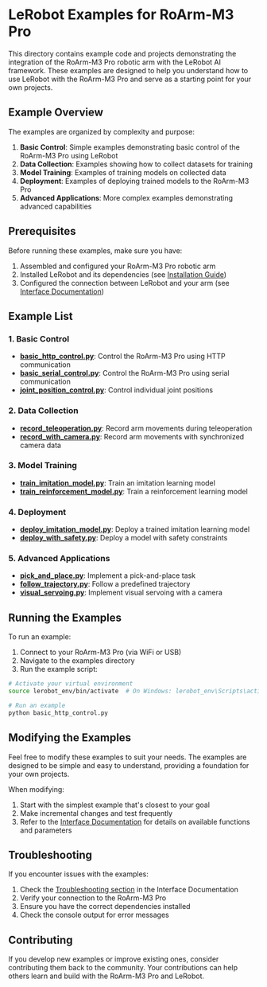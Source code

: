 # LeRobot Examples for RoArm-M3 Pro

This directory contains example code and projects demonstrating the integration of the RoArm-M3 Pro robotic arm with the LeRobot AI framework. These examples are designed to help you understand how to use LeRobot with the RoArm-M3 Pro and serve as a starting point for your own projects.

## Example Overview

The examples are organized by complexity and purpose:

1. **Basic Control**: Simple examples demonstrating basic control of the RoArm-M3 Pro using LeRobot
2. **Data Collection**: Examples showing how to collect datasets for training
3. **Model Training**: Examples of training models on collected data
4. **Deployment**: Examples of deploying trained models to the RoArm-M3 Pro
5. **Advanced Applications**: More complex examples demonstrating advanced capabilities

## Prerequisites

Before running these examples, make sure you have:

1. Assembled and configured your RoArm-M3 Pro robotic arm
2. Installed LeRobot and its dependencies (see [Installation Guide](../interface/installation.md))
3. Configured the connection between LeRobot and your arm (see [Interface Documentation](../interface/README.md))

## Example List

### 1. Basic Control

- [**basic_http_control.py**](./basic_http_control.py): Control the RoArm-M3 Pro using HTTP communication
- [**basic_serial_control.py**](./basic_serial_control.py): Control the RoArm-M3 Pro using serial communication
- [**joint_position_control.py**](./joint_position_control.py): Control individual joint positions

### 2. Data Collection

- [**record_teleoperation.py**](./record_teleoperation.py): Record arm movements during teleoperation
- [**record_with_camera.py**](./record_with_camera.py): Record arm movements with synchronized camera data

### 3. Model Training

- [**train_imitation_model.py**](./train_imitation_model.py): Train an imitation learning model
- [**train_reinforcement_model.py**](./train_reinforcement_model.py): Train a reinforcement learning model

### 4. Deployment

- [**deploy_imitation_model.py**](./deploy_imitation_model.py): Deploy a trained imitation learning model
- [**deploy_with_safety.py**](./deploy_with_safety.py): Deploy a model with safety constraints

### 5. Advanced Applications

- [**pick_and_place.py**](./pick_and_place.py): Implement a pick-and-place task
- [**follow_trajectory.py**](./follow_trajectory.py): Follow a predefined trajectory
- [**visual_servoing.py**](./visual_servoing.py): Implement visual servoing with a camera

## Running the Examples

To run an example:

1. Connect to your RoArm-M3 Pro (via WiFi or USB)
2. Navigate to the examples directory
3. Run the example script:

```bash
# Activate your virtual environment
source lerobot_env/bin/activate  # On Windows: lerobot_env\Scripts\activate

# Run an example
python basic_http_control.py
```

## Modifying the Examples

Feel free to modify these examples to suit your needs. The examples are designed to be simple and easy to understand, providing a foundation for your own projects.

When modifying:

1. Start with the simplest example that's closest to your goal
2. Make incremental changes and test frequently
3. Refer to the [Interface Documentation](../interface/README.md) for details on available functions and parameters

## Troubleshooting

If you encounter issues with the examples:

1. Check the [Troubleshooting section](../interface/README.md#troubleshooting) in the Interface Documentation
2. Verify your connection to the RoArm-M3 Pro
3. Ensure you have the correct dependencies installed
4. Check the console output for error messages

## Contributing

If you develop new examples or improve existing ones, consider contributing them back to the community. Your contributions can help others learn and build with the RoArm-M3 Pro and LeRobot.
